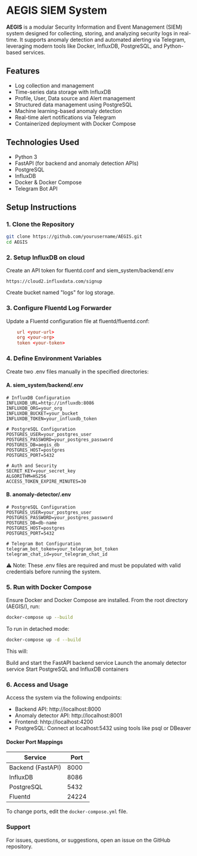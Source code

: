 # AEGIS SIEM System
**AEGIS** is a modular Security Information and Event Management (SIEM) system designed for collecting, storing, and analyzing security logs in real-time. It supports anomaly detection and automated alerting via Telegram, leveraging modern tools like Docker, InfluxDB, PostgreSQL, and Python-based services.

## Features

- Log collection and management
- Time-series data storage with InfluxDB
- Profile, User, Data source and Alert management
- Structured data management using PostgreSQL
- Machine learning-based anomaly detection
- Real-time alert notifications via Telegram
- Containerized deployment with Docker Compose


## Technologies Used

- Python 3
- FastAPI (for backend and anomaly detection APIs)
- PostgreSQL
- InfluxDB
- Docker & Docker Compose
- Telegram Bot API


## Setup Instructions
### 1. Clone the Repository
```bash
git clone https://github.com/yourusername/AEGIS.git
cd AEGIS
```
### 2. Setup InfluxDB on cloud
Create an API token for fluentd.conf and siem_system/backend/.env
```url
https://cloud2.influxdata.com/signup
```
Create bucket named "logs" for log storage.

### 3. Configure Fluentd Log Forwarder
Update a Fluentd configuration file at fluentd/fluentd.conf:
```conf
    url <your-url>
    org <your-org>
    token <your-token>
```

### 4. Define Environment Variables
Create two .env files manually in the specified directories:
#### A. siem_system/backend/.env
```.env
# InfluxDB Configuration
INFLUXDB_URL=http://influxdb:8086
INFLUXDB_ORG=your_org
INFLUXDB_BUCKET=your_bucket
INFLUXDB_TOKEN=your_influxdb_token

# PostgreSQL Configuration
POSTGRES_USER=your_postgres_user
POSTGRES_PASSWORD=your_postgres_password
POSTGRES_DB=aegis_db
POSTGRES_HOST=postgres
POSTGRES_PORT=5432

# Auth and Security
SECRET_KEY=your_secret_key
ALGORITHM=HS256
ACCESS_TOKEN_EXPIRE_MINUTES=30
```
#### B. anomaly-detector/.env
```.env
# PostgreSQL Configuration
POSTGRES_USER=your_postgres_user
POSTGRES_PASSWORD=your_postgres_password
POSTGRES_DB=db-name
POSTGRES_HOST=postgres
POSTGRES_PORT=5432

# Telegram Bot Configuration
telegram_bot_token=your_telegram_bot_token
telegram_chat_id=your_telegram_chat_id
```
⚠️ Note: These .env files are required and must be populated with valid credentials before running the system.

### 5. Run with Docker Compose
Ensure Docker and Docker Compose are installed. From the root directory (AEGIS/), run:
```bash
docker-compose up --build
```
To run in detached mode:
```bash
docker-compose up -d --build
```
This will:

Build and start the FastAPI backend service
Launch the anomaly detector service
Start PostgreSQL and InfluxDB containers

### 6. Access and Usage
Access the system via the following endpoints:

- Backend API: http://localhost:8000
- Anomaly detector API: http://localhost:8001
- Frontend: hhtp://localhost:4200
- PostgreSQL: Connect at localhost:5432 using tools like psql or DBeaver


#### Docker Port Mappings
| Service           | Port  |
|-------------------|-------|
| Backend (FastAPI) | 8000  |
| InfluxDB          | 8086  |
| PostgreSQL        | 5432  |
| Fluentd           | 24224 |

To change ports, edit the `docker-compose.yml` file.


### Support
For issues, questions, or suggestions, open an issue on the GitHub repository.
